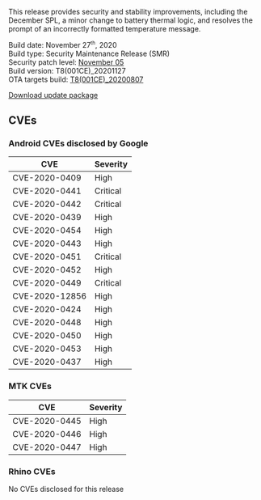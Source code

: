 This release provides security and stability improvements, including the December SPL, a minor change to battery thermal logic, and resolves the prompt of an incorrectly formatted temperature message.

Build date: November 27<sup><small>th</small></sup>, 2020  
Build type: Security Maintenance Release (SMR)  
Security patch level: [November 05](https://source.android.com/security/bulletin/2020-11-01)  
Build version: T8(001CE)_20201127  
OTA targets build: [T8(001CE)_20200807](/security/releases/t8/t8-001ce_20200807)

<i class="far fa-cloud-download-alt"></i> [Download update package](https://android.googleapis.com/packages/ota-api/package/c4206bee2791c1069ebb8dc08e60a0d6c2eceef9.zip)

## CVEs
### Android CVEs disclosed by Google

| **CVE** | **Severity** |
|---------|--------------|
| CVE-2020-0409 | High |
| CVE-2020-0441 | Critical |
| CVE-2020-0442 | Critical |
| CVE-2020-0439 | High |
| CVE-2020-0454 | High |
| CVE-2020-0443 | High |
| CVE-2020-0451 | Critical
| CVE-2020-0452 | High |
| CVE-2020-0449 | Critical |
| CVE-2020-12856 | High |
| CVE-2020-0424 | High |
| CVE-2020-0448 | High |
| CVE-2020-0450 | High |
| CVE-2020-0453 | High |
| CVE-2020-0437 | High |

### MTK CVEs

| **CVE** | **Severity** |
|---------|--------------|
| CVE-2020-0445 | High |
| CVE-2020-0446 | High |
| CVE-2020-0447 | High |

### Rhino CVEs
No CVEs disclosed for this release
